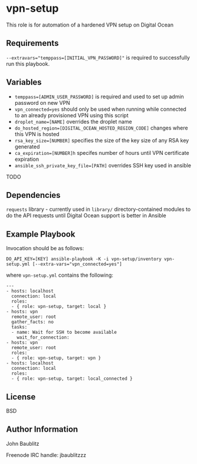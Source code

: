vpn-setup
=========

This role is for automation of a hardened VPN setup on Digital Ocean

Requirements
------------

`--extravars="temppass=[INITIAL_VPN_PASSWORD]"` is required to successfully run this playbook.

Variables
--------------

* `temppass=[ADMIN_USER_PASSWORD]` is required and used to set up admin password on new VPN
* `vpn_connected=yes` should only be used when running while connected to an already provisioned VPN
using this script
* `droplet_name=[NAME]` overrides the droplet name
* `do_hosted_region=[DIGITAL_OCEAN_HOSTED_REGION_CODE]` changes where this VPN is hosted
* `rsa_key_size=[NUMBER]` specifies the size of the key size of any RSA key generated
* `ca_expiration=[NUMBER]h` specifes number of hours until VPN certificate expiration
* `ansible_ssh_private_key_file=[PATH]` overrides SSH key used in ansible


TODO

Dependencies
------------

`requests` library - currently used in `library/` directory-contained modules to do the API requests
until Digital Ocean support is better in Ansible


Example Playbook
----------------

Invocation should be as follows:

`DO_API_KEY=[KEY] ansible-playbook -K -i vpn-setup/inventory vpn-setup.yml [--extra-vars="vpn_connected=yes"]`

where `vpn-setup.yml` contains the following:

```
---
- hosts: localhost
  connection: local
  roles:
  - { role: vpn-setup, target: local }
- hosts: vpn 
  remote_user: root
  gather_facts: no
  tasks:
  - name: Wait for SSH to become available
    wait_for_connection:
- hosts: vpn
  remote_user: root
  roles:
  - { role: vpn-setup, target: vpn }
- hosts: localhost
  connection: local
  roles:
  - { role: vpn-setup, target: local_connected }
```

License
-------

BSD

Author Information
------------------

John Baublitz

Freenode IRC handle: jbaublitzzz
